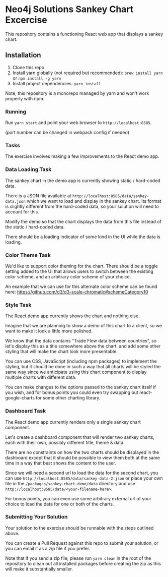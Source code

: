 # Neo4j Solutions Sankey Chart Excercise

This repository contains a functioning React web app that displays a sankey chart.

## Installation

1.  Clone this repo
2.  Install yarn globally (not required but recommended): `brew install yarn` or `npm install -g yarn`
3.  Install project dependencies: `yarn install`

Note, this repository is a monorepo managed by yarn and won't work properly with npm.

### Running

Run `yarn start` and point your web browser to `http://localhost:8585`.

(port number can be changed in webpack config if needed)

### Tasks

The exercise involves making a few improvements to the React demo app.

### Data Loading Task

The sankey chart in the demo app is currently showing static / hard-coded data.

There is a JSON file available at `http://localhost:8585/data/sankey-data.json` which we want to load and display in the sankey chart. Its format is slightly different from the hard-coded data, so your solution will need to account for this.

Modify the demo so that the chart displays the data from this file instead of the static / hard-coded data. 

There should be a loading indicator of some kind in the UI while the data is loading.

### Color Theme Task

We'd like to support color theming for the chart. There should be a toggle setting added to the UI that allows users to switch between the existing color scheme, and an arbitrary color scheme of your choice.

An example that we can use for this alternate color scheme can be found here: https://github.com/d3/d3-scale-chromatic#schemeCategory10

### Style Task

The React demo app currently shows the chart and nothing else.

Imagine that we are planning to show a demo of this chart to a client, so we want to make it look a little more polished.

We know that the data contains "Trade Flow data between countries", so let's display this as a title somewhere above the chart, and add some other styling that will make the chart look more presentable.

You can use CSS, JavaScript (including npm packages) to implement the styling, but it should be done in such a way that all charts will be styled the same way since we anticipate using this chart component to display multiple charts with different data.

You can make changes to the options passed to the sankey chart itself if you wish, and for bonus points you could even try swapping out react-google-charts for some other charting library.

### Dashboard Task

The React demo app currently renders only a single sankey chart component.

Let's create a dashboard component that will render two sankey charts, each with their own, possibly different title, theme & data.

There are no constraints on how the two charts should be displayed in the dashboard except that it should be possible to view them both at the same time in a way that best shows the content to the user.

Since we will need a second url to load the data for the second chart, you can use `http://localhost:8585/data/sankey-data-2.json` or place your own file in the `/packages/sankey-chart-demo/data` directory and use `http://localhost:8585/data/<your-filename-here>`.

For bonus points, you can even use some arbitrary external url of your choice to load the data for one or both of the charts.

### Submitting Your Solution

Your solution to the exercise should be runnable with the steps outlined above.

You can create a Pull Request against this repo to submit your solution, or you can email it as a zip file if you prefer.

Note that if you send a zip file, please run `yarn clean` in the root of the repository to clean out all installed packages before creating the zip as this will make it substantially smaller.


